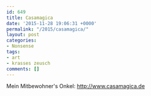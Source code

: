 ```yaml
---
id: 649
title: Casamagica
date: '2015-11-28 19:06:31 +0000'
permalink: "/2015/casamagica/"
layout: post
categories:
- Nonsense
tags:
- art
- krasses zeusch
comments: []
---
```

Mein Mitbewohner's Onkel: <http://www.casamagica.de>